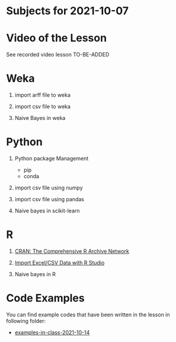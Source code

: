 # Subjects for 2021-10-07

# Video of the Lesson

See recorded video lesson TO-BE-ADDED


# Weka

1. import arff file to weka
2. import csv file to weka

3. Naive Bayes in weka




# Python

1. Python package Management
    - pip
    - conda

2. import csv file using numpy


3. import csv file using pandas

4. Naive bayes in scikit-learn


# R 

1. [CRAN: The Comprehensive R Archive Network](../course-content/CRAN.md)
2. [Import Excel/CSV Data with R Studio](../course-content/import-excel-data-in-rstudio)

3. Naive bayes in R




# Code Examples

You can find example codes that have been written in the lesson in following folder:
 - [examples-in-class-2021-10-14](source-files-2021/2020-10-14.zip)


